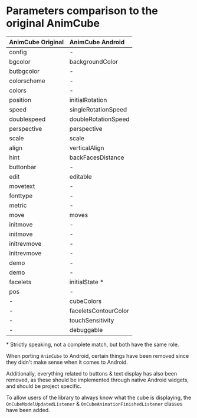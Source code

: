 
# Parameters comparison to the original AnimCube

| AnimCube Original| AnimCube Android       |
| :--------------- | :--------------------- |
| config           | -                      |
| bgcolor          | backgroundColor        |
| butbgcolor       | -                      |
| colorscheme      | -                      |
| colors           | -                      |
| position         | initialRotation        |
| speed            | singleRotationSpeed    |
| doublespeed      | doubleRotationSpeed    |
| perspective      | perspective            |
| scale            | scale                  |
| align            | verticalAlign          |
| hint             | backFacesDistance      |
| buttonbar        | -                      |
| edit             | editable               |
| movetext         | -                      |
| fonttype         | -                      |
| metric           | -                      |
| move             | moves                  |
| initmove         | -                      |
| initmove         | -                      |
| initrevmove      | -                      |
| initrevmove      | -                      |
| demo             | -                      |
| demo             | -                      |
| facelets         | initialState \*        |
| pos              | -                      |
| -                | cubeColors             | 
| -                | faceletsContourColor   |
| -                | touchSensitivity       |
| -                | debuggable             |

\* Strictly speaking, not a complete match, but both have the same role.

When porting `AnimCube` to Android, certain things have been removed since they didn't make sense when it comes to Android. 

Additionally, everything related to buttons & text display has also been removed, as these should be implemented through native Android widgets, and should be project specific.

To allow users of the library to always know what the cube is displaying, the `OnCubeModelUpdatedListener` & `OnCubeAnimationFinishedListener` classes have been added.